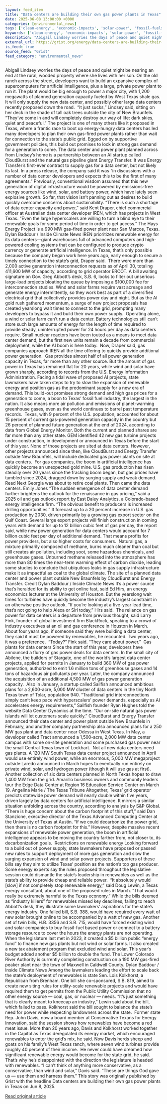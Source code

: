 ```yaml
---
layout: feed_item
title: "Data centers are building their own gas power plants in Texas"
date: 2025-06-08 13:00:00 +0000
categories: [environmental_news]
tags: ['clean-energy', 'economic-impacts', 'solar-power', 'fossil-fuels', 'climate-costs', 'wind-power', 'oceania', 'australia', 'renewable-energy', 'emissions']
keywords: ['clean-energy', 'economic-impacts', 'solar-power', 'fossil-fuels', 'climate-costs', 'building', 'data', 'centers']
description: "Abigail Lindsey worries the days of peace and quiet might be nearing an end at the rural, wooded property where she lives with her son"
external_url: https://grist.org/energy/data-centers-are-building-their-own-gas-power-plants-in-texas/
is_feed: true
source_feed: "Grist"
feed_category: "environmental_news"
---
```


Abigail Lindsey worries the days of peace and quiet might be nearing an end at the rural, wooded property where she lives with her son. On the old ranch across the street, developers want to build an expansive complex of supercomputers for artificial intelligence, plus a large, private power plant to run it. The plant would be big enough to power a major city, with 1,200 megawatts of planned generation capacity fueled by West Texas shale gas. It will only supply the new data center, and possibly other large data centers recently proposed down the road.&nbsp; “It just sucks,” Lindsey said, sitting on her deck in the shade of tall oak trees outside the city of New Braunfels. “They’ve come in and will completely destroy our way of life: dark skies, quiet and peaceful.” The project is one of many others like it proposed in Texas, where a frantic race to boot up energy-hungry data centers has led many developers to plan their own gas-fired power plants rather than wait for connection to the state’s public grid. Egged on by supportive government policies, this build out promises to lock in strong gas demand for a generation to come. The data center and power plant planned across from Lindsey’s home is a partnership between an AI startup called CloudBurst and the natural gas pipeline giant Energy Transfer. It was Energy Transfer’s first-ever contract to supply gas for a data center, but not likely its last. In a press release, the company said it was “in discussions with a number of data center developers and expects this to be the first of many agreements.” Previously, conventional wisdom assumed that this new generation of digital infrastructure would be powered by emissions-free energy sources like wind, solar, and battery power, which have lately seen explosive growth. So far, that vision isn’t panning out as desires to build quickly overcome concerns about sustainability. “There is such a shortage of data center capacity and power,” said Kent Draper, chief commercial officer at Australian data center developer IREN, which has projects in West Texas. “Even the large hyperscalers are willing to turn a blind eye to their renewable goals for some period of time in order to get access.” The Hays Energy Project is a 990 MW gas-fired power plant near San Marcos, Texas. Dylan Baddour / Inside Climate News IREN prioritizes renewable energy for its data centers—giant warehouses full of advanced computers and high-powered cooling systems that can be configured to produce crypto currency or generate artificial intelligence. In Texas, that’s only possible because the company began work here years ago, early enough to secure a timely connection to the state’s grid, Draper said.&nbsp; There were more than 2,000 active generation interconnection requests as of April 30, totaling 411,600 MW of capacity, according to grid operator ERCOT. A bill awaiting signature on Gov. Greg Abbott’s desk, S.B. 6, looks to filter out unserious large-load projects bloating the queue by imposing a $100,000 fee for interconnection studies. Wind and solar farms require vast acreage and generate energy intermittently, so they work best as part of a diversified electrical grid that collectively provides power day and night. But as the AI gold rush gathered momentum, a surge of new project proposals has created yearslong wait times to connect to the grid, prompting many developers to bypass it and build their own power supply.&nbsp; Operating alone, a wind or solar farm can’t run a data center. Battery technologies still can’t store such large amounts of energy for the length of time required to provide steady, uninterrupted power for 24 hours per day as data centers require. Small nuclear reactors have been touted as a means to meet data center demand, but the first new units remain a decade from commercial deployment, while the AI boom is here today.&nbsp; Now, Draper said, gas companies approach IREN all the time offering to quickly provide additional power generation.&nbsp; Gas provides almost half of all power generation capacity in Texas, far more than any other source. But the amount of gas power in Texas has remained flat for 20 years, while wind and solar have grown sharply, according to records from the U.S. Energy Information Administration. Facing a tidal wave of proposed AI projects, state lawmakers have taken steps to try to slow the expansion of renewable energy and position gas as the predominant supply for a new era of demand. This build-out promises strong demand and high gas prices for a generation to come, a boon to Texas’ fossil fuel industry, the largest in the nation. It also means more air pollution and emissions of planet-warming greenhouse gases, even as the world continues to barrel past temperature records.&nbsp; Texas, with 9 percent of the U.S. population, accounted for about 15 percent of current gas-powered generation capacity in the country but 26 percent of planned future generation at the end of 2024, according to data from Global Energy Monitor. Both the current and planned shares are far more than any other state. GEM identified 42 new gas turbine projects under construction, in development or announced in Texas before the start of this year. None of those projects are sited at data centers. However, other projects announced since then, like CloudBurst and Energy Transfer outside New Braunfels, will include dedicated gas power plants on site at data centers.&nbsp; For gas companies, the boom in artificial intelligence has quickly become an unexpected gold mine. U.S. gas production has risen steadily over 20 years since the fracking boom began, but gas prices have tumbled since 2024, dragged down by surging supply and weak demand.&nbsp; Read Next Georgia was about to retire coal plants. Then came the data centers. Emily Jones “The sudden emergence of data center demand further brightens the outlook for the renaissance in gas pricing,” said a 2025 oil and gas outlook report by East Daley Analytics, a Colorado-based energy intelligence firm. “The obvious benefit to producers is increased drilling opportunities.” It forecast up to a 20 percent increase in U.S. gas production by 2030, driven primarily by a growing gas export sector on the Gulf Coast. Several large export projects will finish construction in coming years with demand for up to 12 billion cubic feet of gas per day, the report said, while new power generation for data centers would account for 7 billion cubic feet per day of additional demand. That means profits for power providers, but also higher costs for consumers.&nbsp; Natural gas, a mixture primarily composed of methane, burns much cleaner than coal but still creates air pollution, including soot, some hazardous chemicals, and greenhouse gases. Unburned methane released into the atmosphere has more than 80 times the near-term warming effect of carbon dioxide, leading some studies to conclude that ubiquitous leaks in gas supply infrastructure make it as impactful as coal to the global climate. The site of a planned data center and power plant outside New Braunfels by CloudBurst and Energy Transfer. Credit Dylan Baddour / Inside Climate News It’s a power source that’s heralded for its ability to get online fast, said Ed Hirs, an energy economics lecturer at the University of Houston. But the yearslong wait times for turbines have quickly become the industry’s largest constraint in an otherwise positive outlook. “If you’re looking at a five-year lead time, that’s not going to help Alexa or Siri today,” Hirs said.&nbsp; The reliance on gas power for data centers is a departure from previous thought, said Larry Fink, founder of global investment firm BlackRock, speaking to a crowd of industry executives at an oil and gas conference in Houston in March.&nbsp; About four years ago, if someone said they were building a data center, they said it must be powered by renewables, he recounted. Two years ago, it was a preference. &nbsp;“Today?” Fink said. “They care about power.”&nbsp; Gas plants for data centers Since the start of this year, developers have announced a flurry of gas power deals for data centers. In the small city of Abilene, the builders of Stargate, one of the world’s largest data center projects, applied for permits in January to build 360 MW of gas power generation, authorized to emit 1.6 million tons of greenhouse gases and 14 tons of hazardous air pollutants per year. Later, the company announced the acquisition of an additional 4,500 MW of gas power generation capacity.&nbsp; Also in January, a startup called Sailfish announced ambitious plans for a 2,600-acre, 5,000 MW cluster of data centers in the tiny North Texas town of Tolar, population 940. “Traditional grid interconnections simply can’t keep pace with hyperscalers’ power demands, especially as AI accelerates energy requirements,” Sailfish founder Ryan Hughes told the website Data Center Dynamics at the time. “Our on-site natural gas power islands will let customers scale quickly.” CloudBurst and Energy Transfer announced their data center and power plant outside New Braunfels in February, and another company partnership also announced plans for a 250 MW gas plant and data center near Odessa in West Texas. In May, a developer called Tract announced a 1,500-acre, 2,000 MW data center campus with some on-site generation and some purchased gas power near the small Central Texas town of Lockhart.&nbsp; Not all new data centers need gas plants. A 120 MW South Texas data center project announced in April would use entirely wind power, while an enormous, 5,000 MW megaproject outside Laredo announced in March hopes to eventually run entirely on private wind, solar, and hydrogen power (though it will use gas at first). Another collection of six data centers planned in North Texas hopes to draw 1,400 MW from the grid. Amarillo business owners and community leaders tour the Edge Data Center at Region 16 Education Service Center on March 19. Angelina Marie / The Texas Tribune Altogether, Texas’ grid operator predicts statewide power demand will nearly double within five years, driven largely by data centers for artificial intelligence. It mirrors a similar situation unfolding across the country, according to analysis by S&amp;P Global. “There is huge concern about the carbon footprint of this stuff,” said Dan Stanzione, executive director of the Texas Advanced Computing Center at the University of Texas at Austin. “If we could decarbonize the power grid, then there is no carbon footprint for this.” However, despite massive recent expansions of renewable power generation, the boom in artificial intelligence appears to be moving the country farther from, not closer to, its decarbonization goals.&nbsp; Restrictions on renewable energy Looking forward to a build out of power supply, state lawmakers have proposed or passed new rules to support deployment of more gas generation and slow the surging expansion of wind and solar power projects. Supporters of these bills say they aim to utilize Texas’ position as the nation’s top gas producer. Some energy experts say the rules proposed throughout the legislative session could dismantle the state’s leadership in renewables as well as the state’s ability to provide cheap and reliable power.&nbsp; “It absolutely would [slow] if not completely stop renewable energy,” said Doug Lewin, a Texas energy consultant, about one of the proposed rules in March. “That would really be extremely harmful to the Texas economy.” While the bills deemed as “industry killers” for renewables missed key deadlines, failing to reach Abbott’s desk, they illustrate some lawmakers’ aspirations for the state’s energy industry. One failed bill, S.B. 388, would have required every watt of new solar brought online to be accompanied by a watt of new gas. Another set of twin bills, H.B. 3356 and S.B. 715, would have forced existing wind and solar companies to buy fossil-fuel based power or connect to a battery storage resource to cover the hours the energy plants are not operating.&nbsp; When the legislature last met in 2023, it created a $5 billion public “energy fund” to finance new gas plants but not wind or solar farms. It also created a new tax abatement program that excluded wind and solar. This year’s budget added another $5 billion to double the fund. The Lower Colorado River Authority is currently completing construction on a 190 MW gas-fired peaker plant near the town of Maxwell in Caldwell County. Dylan Baddour / Inside Climate News Among the lawmakers leading the effort to scale back the state’s deployment of renewables is state Sen. Lois Kolkhorst, a Republican from Brenham. One bill she co-sponsored, S.B. 819, aimed to create new siting rules for utility-scale renewable projects and would have required them to get permits from the Public Utility Commission that no other energy source — coal, gas, or nuclear — needs. “It’s just something that is clearly meant to kneecap an industry,” Lewin said about the bill, which failed to pass. Kolkhorst said the bill sought to balance the state’s need for power while respecting landowners across the state.&nbsp; Former state Rep. John Davis, now a board member at Conservative Texans for Energy Innovation, said the session shows how renewables have become a red meat issue. More than 20 years ago, Davis and Kolkhorst worked together in the Capitol as Texas deregulated its energy market, which encouraged renewables to enter the grid’s mix, he said. Now Davis herds sheep and goats on his family’s West Texas ranch, where seven wind turbines provide roughly 40 percent of their income.&nbsp; He never could have dreamed how significant renewable energy would become for the state grid, he said. That’s why he’s disappointed with the direction the legislature is headed with renewables. “I can’t think of anything more conservative, as a conservative, than wind and solar,” Davis said. “These are things God gave us — use them and harness them.” This story was originally published by Grist with the headline Data centers are building their own gas power plants in Texas on Jun 8, 2025.

[Read original article](https://grist.org/energy/data-centers-are-building-their-own-gas-power-plants-in-texas/)
